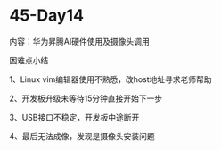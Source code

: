 # 45-Day14

内容：华为昇腾AI硬件使用及摄像头调用

困难点小结

1、Linux vim编辑器使用不熟悉，改host地址寻求老师帮助

2、开发板升级未等待15分钟直接开始下一步

3、USB接口不稳定，开发板中途断开

4、最后无法成像，发现是摄像头安装问题